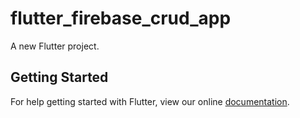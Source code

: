 # flutter_firebase_crud_app

A new Flutter project.

## Getting Started

For help getting started with Flutter, view our online
[documentation](https://flutter.io/).
